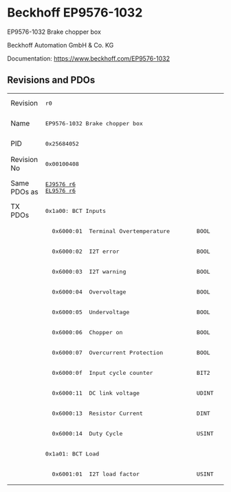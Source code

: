 # Beckhoff EP9576-1032

EP9576-1032 Brake chopper box

Beckhoff Automation GmbH & Co. KG

Documentation: <a href="https://www.beckhoff.com/EP9576-1032">https://www.beckhoff.com/EP9576-1032</a>

## Revisions and PDOs
<table>
<tr >
<td class="first">Revision</td>
<td ><pre>r0</pre></td>
</tr>
<tr >
<td class="first">Name</td>
<td ><pre>EP9576-1032 Brake chopper box</pre></td>
</tr>
<tr >
<td class="first">PID</td>
<td ><pre>0x25684052</pre></td>
</tr>
<tr >
<td class="first">Revision No</td>
<td ><pre>0x00100408</pre></td>
</tr>
<tr >
<td class="first">Same PDOs as</td>
<td ><pre><a href="EJ9576">EJ9576 r6</a><br/><a href="EL9576">EL9576 r6</a></pre></td>
</tr>
<tr class="txpdo pdosection">
<td class="first" rowspan=14 valign=top>TX PDOs</td>
<td><pre>0x1a00: BCT Inputs</pre></td>
<td></td>
</tr>
<tr class="txpdo">
<td class="first"><pre>  0x6000:01  Terminal Overtemperature        BOOL</pre></td>
</tr>
<tr class="txpdo">
<td class="first"><pre>  0x6000:02  I2T error                       BOOL</pre></td>
</tr>
<tr class="txpdo">
<td class="first"><pre>  0x6000:03  I2T warning                     BOOL</pre></td>
</tr>
<tr class="txpdo">
<td class="first"><pre>  0x6000:04  Overvoltage                     BOOL</pre></td>
</tr>
<tr class="txpdo">
<td class="first"><pre>  0x6000:05  Undervoltage                    BOOL</pre></td>
</tr>
<tr class="txpdo">
<td class="first"><pre>  0x6000:06  Chopper on                      BOOL</pre></td>
</tr>
<tr class="txpdo">
<td class="first"><pre>  0x6000:07  Overcurrent Protection          BOOL</pre></td>
</tr>
<tr class="txpdo">
<td class="first"><pre>  0x6000:0f  Input cycle counter             BIT2</pre></td>
</tr>
<tr class="txpdo">
<td class="first"><pre>  0x6000:11  DC link voltage                 UDINT</pre></td>
</tr>
<tr class="txpdo">
<td class="first"><pre>  0x6000:13  Resistor Current                DINT</pre></td>
</tr>
<tr class="txpdo">
<td class="first"><pre>  0x6000:14  Duty Cycle                      USINT</pre></td>
</tr>
<tr class="txpdo pdosection">
<td class="first"><pre>0x1a01: BCT Load</pre></td>
</tr>
<tr class="txpdo">
<td class="first"><pre>  0x6001:01  I2T load factor                 USINT</pre></td>
</tr>
</table>
